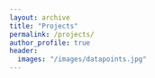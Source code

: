 ```yaml
---
layout: archive
title: "Projects"
permalink: /projects/
author_profile: true
header:
  images: "/images/datapoints.jpg"
---
```

